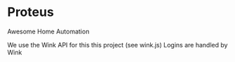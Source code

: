 # Proteus
Awesome Home Automation

We use the Wink API for this this project (see wink.js)
Logins are handled by Wink
